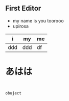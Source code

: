 ## First Editor


* my name is you toorooo
* upirosa

|i| my|me|
|---|---|----|
|ddd|ddd|df|



# あはは
## 





```uml

obuject
```
